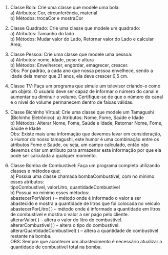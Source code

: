 1. Classe Bola: Crie uma classe que modele uma bola:<br>
 a) Atributos: Cor, circunferência, material<br>
 b) Métodos: trocaCor e mostraCor<br>

2. Classe Quadrado: Crie uma classe que modele um quadrado:<br>
 a) Atributos: Tamanho do lado<br>
 b) Métodos: Mudar valor do Lado, Retornar valor do Lado e calcular Área;<br>

3. Classe Pessoa: Crie uma classe que modele uma pessoa:<br>
 a) Atributos: nome, idade, peso e altura<br>
 b) Métodos: Envelhercer, engordar, emagrecer, crescer.<br>
 Obs: Por padrão, a cada ano que nossa pessoa envelhece, sendo a idade dela menor que 21 anos, ela deve crescer 0,5 cm.<br>

4. Classe TV: Faça um programa que simule um televisor criando-o como um objeto. O usuário deve ser capaz de informar o número do canal e aumentar ou diminuir o volume. Certifique-se de que o número do canal e o nível do volume permanecem dentro de faixas válidas.<br>

5. Classe Bichinho Virtual: Crie uma classe que modele um Tamagushi (Bichinho Eletrônico):
 a) Atributos: Nome, Fome, Saúde e Idade<br>
 b) Métodos: Alterar Nome, Fome, Saúde e Idade; Retornar Nome, Fome, Saúde e Idade<br> Obs: Existe mais uma informação que devemos levar em consideração, o Humor do nosso tamagushi, este humor é uma combinação entre os atributos Fome e Saúde, ou seja, um campo calculado, então não devemos criar um atributo para armazenar esta informação por que ela pode ser calculada a qualquer momento.<br>

6. Classe Bomba de Combustível: Faça um programa completo utilizando classes e métodos que:<br>
 a) Possua uma classe chamada bombaCombustível, com no mínimo esses atributos:<br>
tipoCombustivel, valorLitro, quantidadeCombustivel<br>
 b) Possua no mínimo esses métodos:<br>
  abastecerPorValor( ) – método onde é informado o valor a ser abastecido e mostra a quantidade de litros que foi colocada no veículo<br>
  abastecerPorLitro( ) – método onde é informado a quantidade em litros de combustível e mostra o valor a ser pago pelo cliente.<br>
  alterarValor( ) – altera o valor do litro do combustível.<br>
  alterarCombustivel( ) – altera o tipo do combustível.<br>
  alterarQuantidadeCombustivel( ) – altera a quantidade de combustível restante na bomba.<br>
  OBS: Sempre que acontecer um abastecimento é necessário atualizar a quantidade de combustível total na bomba.<br>
